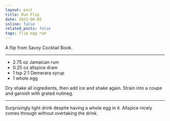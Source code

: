 ```yaml
---
layout: post
title: Rum Flip
date: 2022-06-05 
inline: false
related_posts: false
tags: flip egg rum 
---
```


A flip from Savoy Cocktail Book.

---

<ul>
    <li> 2.75 oz Jamaican rum</li>
    <li> 0.25 oz allspice dram</li>
    <li> 1 tsp 2:1 Demerara syrup</li>
    <li> 1 whole egg</li>
</ul>

Dry shake all ingredients, then add ice and shake again. Strain into a coupe and garnish with grated nutmeg.

---

Surprisingly light drink despite having a whole egg in it. Allspice nicely comes through without overtaking the drink.